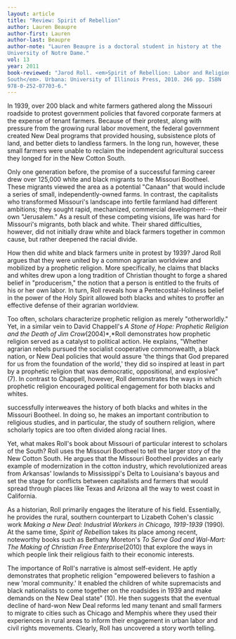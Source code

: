 ```yaml
---
layout: article
title: "Review: Spirit of Rebellion"
author: Lauren Beaupre
author-first: Lauren
author-last: Beaupre
author-note: "Lauren Beaupre is a doctoral student in history at the
University of Notre Dame."
vol: 13
year: 2011
book-reviewed: "Jarod Roll. <em>Spirit of Rebellion: Labor and Religion in the New Cotton
South</em>. Urbana: University of Illinois Press, 2010. 266 pp. ISBN
978-0-252-07703-6."
---
```


In 1939, over 200 black and white farmers gathered along the Missouri
roadside to protest government policies that favored corporate farmers
at the expense of tenant farmers. Because of their protest, along with
pressure from the growing rural labor movement, the federal government
created New Deal programs that provided housing, subsistence plots of
land, and better diets to landless farmers. In the long run, however,
these small farmers were unable to reclaim the independent agricultural
success they longed for in the New Cotton South.

Only one generation before, the promise of a successful farming career
drew over 125,000 white and black migrants to the Missouri Bootheel.
These migrants viewed the area as a potential "Canaan" that would
include a series of small, independently-owned farms. In contrast, the
capitalists who transformed Missouri's landscape into fertile farmland
had different ambitions; they sought rapid, mechanized, commercial
development---their own "Jerusalem." As a result of these competing
visions, life was hard for Missouri's migrants, both black and white.
Their shared difficulties, however, did not initially draw white and
black farmers together in common cause, but rather deepened the racial
divide.

How then did white and black farmers unite in protest by 1939? Jarod
Roll argues that they were united by a common agrarian worldview and
mobilized by a prophetic religion. More specifically, he claims that
blacks and whites drew upon a long tradition of Christian thought to
forge a shared belief in "producerism," the notion that a person is
entitled to the fruits of his or her own labor. In turn, Roll reveals
how a Pentecostal-Holiness belief in the power of the Holy Spirit
allowed both blacks and whites to proffer an effective defense of their
agrarian worldview.

Too often, scholars characterize prophetic religion as merely
"otherworldly." Yet, in a similar vein to David Chappell's *A Stone of
Hope: Prophetic Religion and the Death of Jim Crow*(2004)*,*Roll
demonstrates how prophetic religion served as a catalyst to political
action. He explains, "Whether agrarian rebels pursued the socialist
cooperative commonwealth, a black nation, or New Deal policies that
would assure 'the things that God prepared for us from the foundation of
the world,' they did so inspired at least in part by a prophetic
religion that was democratic, oppositional, and explosive" (7). In
contrast to Chappell, however, Roll demonstrates the ways in which
prophetic religion encouraged political engagement for both blacks and
whites.

successfully interweaves the history of both blacks and whites in the
Missouri Bootheel. In doing so, he makes an important contribution to
religious studies, and in particular, the study of southern religion,
where scholarly topics are too often divided along racial lines.

Yet, what makes Roll's book about Missouri of particular interest to
scholars of the South? Roll uses the Missouri Bootheel to tell the
larger story of the New Cotton South. He argues that the Missouri
Bootheel provides an early example of modernization in the cotton
industry, which revolutionized areas from Arkansas' lowlands to
Mississippi's Delta to Louisiana's bayous and set the stage for
conflicts between capitalists and farmers that would spread through
places like Texas and Arizona all the way to west coast in California.

As a historian, Roll primarily engages the literature of his field.
Essentially, he provides the rural, southern counterpart to Lizabeth
Cohen's classic work *Making a New Deal: Industrial Workers in Chicago,
1919-1939* (1990)*.* At the same time, *Spirit of Rebellion* takes its
place among recent, noteworthy books such as Bethany Moreton's *To Serve
God and Wal-Mart: The Making of Christian Free Enterprise*(2010) that
explore the ways in which people link their religious faith to their
economic interests.

The importance of Roll's narrative is almost self-evident. He aptly
demonstrates that prophetic religion "empowered believers to fashion a
new 'moral community.' It enabled the children of white supremacists and
black nationalists to come together on the roadsides in 1939 and make
demands on the New Deal state" (10). He then suggests that the eventual
decline of hard-won New Deal reforms led many tenant and small farmers
to migrate to cities such as Chicago and Memphis where they used their
experiences in rural areas to inform their engagement in urban labor and
civil rights movements. Clearly, Roll has uncovered a story worth
telling.
